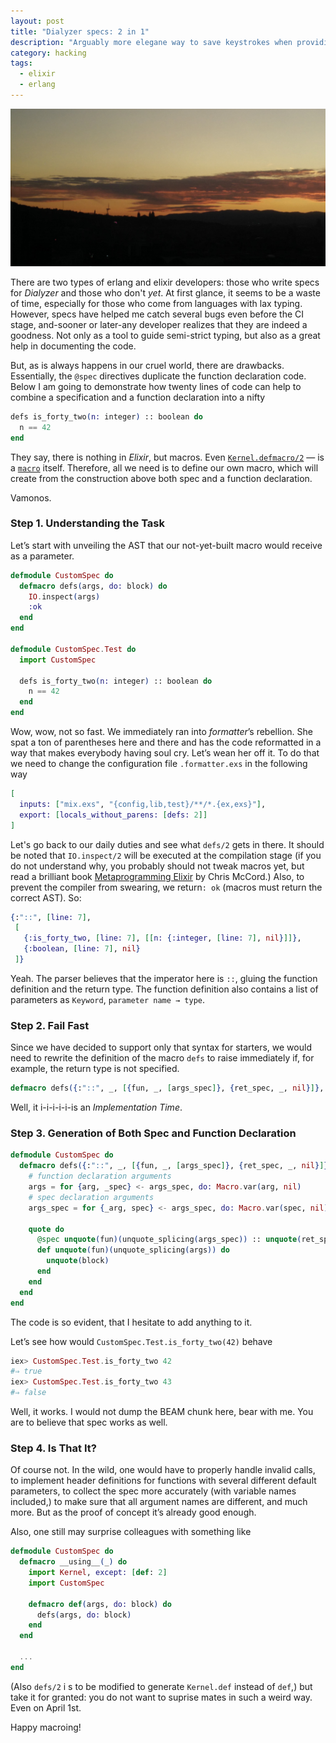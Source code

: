 ```yaml
---
layout: post
title: "Dialyzer specs: 2 in 1"
description: "Arguably more elegane way to save keystrokes when providing specs"
category: hacking
tags:
  - elixir
  - erlang
---
```


![Montjuïc](/img/montjuik.jpg)

There are two types of erlang and elixir developers: those who write specs for _Dialyzer_ and those who don't _yet_. At first glance, it seems to be a waste of time, especially for those who come from languages with lax typing. However, specs have helped me catch several bugs even before the CI stage, and-sooner or later-any developer realizes that they are indeed a goodness. Not only as a tool to guide semi-strict typing, but also as a great help in documenting the code.

But, as is always happens in our cruel world, there are drawbacks. Essentially, the `@spec` directives duplicate the function declaration code. Below I am going to demonstrate how twenty lines of code can help to combine a specification and a function declaration into a nifty

```elixir
defs is_forty_two(n: integer) :: boolean do
  n == 42
end
```


They say, there is nothing in _Elixir_, but macros. Even [`Kernel.defmacro/2`](https://hexdocs.pm/elixir/master/Kernel.html?#defmacro/2) — is a [`macro`](https://github.com/elixir-lang/elixir/blob/ee758f987b7e240754bf386b903b92d38fb02233/lib/elixir/lib/kernel.ex#L4169) itself. Therefore, all we need is to define our own macro, which will create from the construction above both spec and a function declaration.

Vamonos.

### Step 1. Understanding the Task

Let’s start with unveiling the AST that our not-yet-built macro would receive as a parameter.

```elixir
defmodule CustomSpec do
  defmacro defs(args, do: block) do
    IO.inspect(args)
    :ok
  end
end

defmodule CustomSpec.Test do
  import CustomSpec

  defs is_forty_two(n: integer) :: boolean do
    n == 42
  end
end
```

Wow, wow, not so fast. We immediately ran into _formatter_’s rebellion. She spat a ton of parentheses here and there and has the code reformatted in a way that makes everybody having soul cry. Let’s wean her off it. To do that we need to change the configuration file `.formatter.exs` in the following way

```elixir
[
  inputs: ["mix.exs", "{config,lib,test}/**/*.{ex,exs}"],
  export: [locals_without_parens: [defs: 2]]
]
```

Let's go back to our daily duties and see what `defs/2` gets in there. It should be noted that `IO.inspect/2` will be executed at the compilation stage (if you do not understand why, you probably should not tweak macros yet, but read a brilliant book [Metaprogramming Elixir](https://pragprog.com/book/cmelixir/metaprogramming-elixir) by Chris McCord.) Also, to prevent the compiler from swearing, we return`: ok` (macros must return the correct AST). So:

```elixir
{:"::", [line: 7],
 [
   {:is_forty_two, [line: 7], [[n: {:integer, [line: 7], nil}]]},
   {:boolean, [line: 7], nil}
 ]}
```

Yeah. The parser believes that the imperator here is `::`, gluing the function definition and the return type. The function definition also contains a list of parameters as `Keyword`, `parameter name → type`.

### Step 2. Fail Fast

Since we have decided to support only that syntax for starters, we would need to rewrite the definition of the macro `defs` to raise immediately if, for example, the return type is not specified.

```elixir
defmacro defs({:"::", _, [{fun, _, [args_spec]}, {ret_spec, _, nil}]}, do: block) do
```

Well, it i-i-i-i-i-is an _Implementation Time_.

### Step 3. Generation of Both Spec and Function Declaration

```elixir
defmodule CustomSpec do
  defmacro defs({:"::", _, [{fun, _, [args_spec]}, {ret_spec, _, nil}]}, do: block) do
    # function declaration arguments
    args = for {arg, _spec} <- args_spec, do: Macro.var(arg, nil)
    # spec declaration arguments
    args_spec = for {_arg, spec} <- args_spec, do: Macro.var(spec, nil)

    quote do
      @spec unquote(fun)(unquote_splicing(args_spec)) :: unquote(ret_spec)
      def unquote(fun)(unquote_splicing(args)) do
        unquote(block)
      end
    end
  end
end
```

The code is so evident, that I hesitate to add anything to it.

Let’s see how would `CustomSpec.Test.is_forty_two(42)` behave

```elixir
iex> CustomSpec.Test.is_forty_two 42
#⇒ true
iex> CustomSpec.Test.is_forty_two 43
#⇒ false
```

Well, it works. I would not dump the BEAM chunk here, bear with me. You are to believe that spec works as well.

### Step 4. Is That It?

Of course not. In the wild, one would have to properly handle invalid calls, to implement header definitions for functions with several different default parameters, to collect the spec more accurately (with variable names included,) to make sure that all argument names are different, and much more. But as the proof of concept it’s already good enough.

Also, one still may surprise colleagues with something like

```elixir
defmodule CustomSpec do
  defmacro __using__(_) do
    import Kernel, except: [def: 2]
    import CustomSpec

    defmacro def(args, do: block) do
      defs(args, do: block)
    end
  end

  ...
end
```

(Also `defs/2` i s to be modified to generate `Kernel.def` instead of `def`,) but take it for granted: you do not want to suprise mates in such a weird way. Even on April 1st.

Happy macroing!
